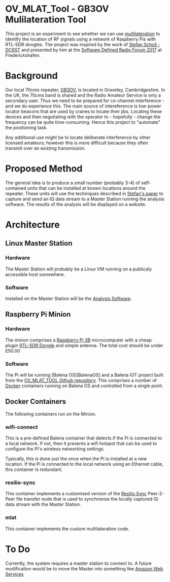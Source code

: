 # OV_MLAT_Tool - GB3OV Mulilateration Tool
This project is an experiment to see whether we can use [multilateration] to identify the location of RF signals
using a network of Raspberry Pis with RTL-SDR dongles.
The project was inspired by the work of [Stefan Scholl - DC9ST][DC9ST] and presented by him at the [Software Defined Radio Forum 2017][SDRF] at Frederickshafen.

[multilateration]: https://en.wikipedia.org/wiki/Multilateration
[DC9ST]: http://www.panoradio-sdr.de/
[SDRF]: http://www.panoradio-sdr.de/tdoa-transmitter-localization-with-rtl-sdrs/

# Background
Our local 70cms repeater, [GB3OV], is located in Graveley, Cambridgeshire.
In the UK, the 70cms band is shared and the Radio Amateur Service is only a secondary user.
Thus we need to be prepared for co-channel interference - and we do experience this.
The main source of intereference is low-power locator beacons that are used by cranes to locate their jibs.
Locating these devices and then negotiating with the operator to - hopefully - change the frequency
can be quite time-consuming. 
Hence this project to "automate" the positioning task.

[GB3OV]: https://repeaterbook.com/row_repeaters/details.php?state_id=GB&ID=3974

Any additional use might be to locate deliberate interference by other licensed amateurs; 
however this is more difficult because they often transmit over an existing transmission.

# Proposed Method
The general idea is to produce a small number (probably 3-4) of self-contained units that can be installed at known locations around the repeater. 
These units will use the techniques described in [Stefan's paper][SDRF] to capture and send an IQ data stream to a Master Station running the analysis software.
The results of the analysis will be displayed on a website.

# Architecture
## Linux Master Station
### Hardware
The Master Station will probably be a Linux VM running on a publicaly accessible host somewhere.

### Software
Installed on the Master Station will be the [Analysis Software][Analysis].

[Analysis]: https://github.com/garethhowell
## Raspberry Pi Minion
### Hardware
The minion comprises a [Raspberry Pi 3B][Pi3b] microcomputer with a cheap plugin [RTL-SDR Dongle][RTL-SDR] and simple antenna.
The total cost should be under £50.00

[Pi3b]: https://www.raspberrypi.org/products/raspberry-pi-3-model-b/
[RTL-SDR]: https://www.rtl-sdr.com/about-rtl-sdr/

### Software
The Pi will be running [Balena OS][BalenaOS] and a Balena IOT project built from the [OV_MLAT_TOOL Github repository][MLAT_TOOL].
This comprises a number of [Docker] containers running on Balena OS and controlled from a single point.

[MLAT_TOOL]: https://github.com/garethhowell
[Docker]: https://docker/com

## Docker Containers
The following containers run on the Minion.

### wifi-connect
This is a pre-defined Balena container that detects if the Pi is connected to a local network.
If not, then it presents a wifi hotspot that can be used to configure the Pi's wireless networking settings.

Typically, this is done just the once when the Pi is installed at a new location.
If the Pi is connected to the local network using an Ethernet cable, this container is redundant.

### resilio-sync
This container implements a customised version of the [Resilio Sync][Resilio] Peer-2-Peer file transfer node that is used to synchronise the locally captured IQ data stream with the Master Station.

[Resilio]: https://www.resilio.com/

### mlat
This container implements the custom multilateration code.

# To Do
Currently, the system requires a master station to connect to.
A future modification would be to move the Master into something like [Amazon Web Services][AWS]

[AWS]: https://aws.amazon.com/
